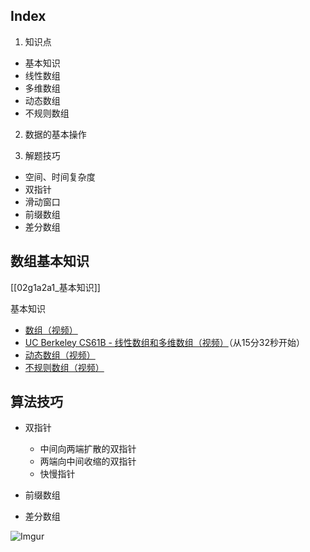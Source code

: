 ## Index

1. 知识点
- 基本知识
- 线性数组
- 多维数组
- 动态数组
- 不规则数组

2. 数据的基本操作

3. 解题技巧
- 空间、时间复杂度
- 双指针
- 滑动窗口
- 前缀数组
- 差分数组

## 数组基本知识
[[02g1a2a1_基本知识]]

基本知识
   - [数组（视频）](https://www.coursera.org/learn/data-structures/lecture/OsBSF/arrays)
   - [UC Berkeley CS61B - 线性数组和多维数组（视频）](https://archive.org/details/ucberkeley_webcast_Wp8oiO_CZZE)（从15分32秒开始）
   - [动态数组（视频）](https://www.coursera.org/learn/data-structures/lecture/EwbnV/dynamic-arrays)
   - [不规则数组（视频）](https://www.youtube.com/watch?v=1jtrQqYpt7g)


## 算法技巧

- 双指针
	- 中间向两端扩散的双指针
	- 两端向中间收缩的双指针
	- 快慢指针

- 前缀数组
- 差分数组


![Imgur](https://i.imgur.com/M9t2w3n.png)